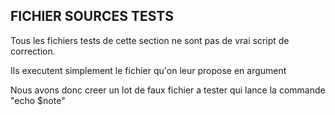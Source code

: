 ## FICHIER SOURCES TESTS ## 

Tous les fichiers tests de cette section ne sont pas de vrai script de correction.

Ils executent simplement le fichier qu'on leur propose en argument

Nous avons donc creer un lot de faux fichier a tester qui lance la commande "echo $note" 